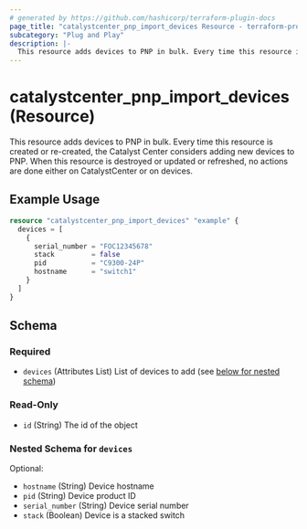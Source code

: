 ```yaml
---
# generated by https://github.com/hashicorp/terraform-plugin-docs
page_title: "catalystcenter_pnp_import_devices Resource - terraform-provider-catalystcenter"
subcategory: "Plug and Play"
description: |-
  This resource adds devices to PNP in bulk. Every time this resource is created or re-created, the Catalyst Center considers adding new devices to PNP. When this resource is destroyed or updated or refreshed, no actions are done either on CatalystCenter or on devices.
---
```


# catalystcenter_pnp_import_devices (Resource)

This resource adds devices to PNP in bulk. Every time this resource is created or re-created, the Catalyst Center considers adding new devices to PNP. When this resource is destroyed or updated or refreshed, no actions are done either on CatalystCenter or on devices.

## Example Usage

```terraform
resource "catalystcenter_pnp_import_devices" "example" {
  devices = [
    {
      serial_number = "FOC12345678"
      stack         = false
      pid           = "C9300-24P"
      hostname      = "switch1"
    }
  ]
}
```

<!-- schema generated by tfplugindocs -->
## Schema

### Required

- `devices` (Attributes List) List of devices to add (see [below for nested schema](#nestedatt--devices))

### Read-Only

- `id` (String) The id of the object

<a id="nestedatt--devices"></a>
### Nested Schema for `devices`

Optional:

- `hostname` (String) Device hostname
- `pid` (String) Device product ID
- `serial_number` (String) Device serial number
- `stack` (Boolean) Device is a stacked switch
